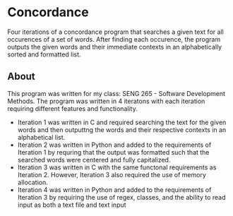 # Concordance
Four iterations of a concordance program that searches a given text for all occurences of a set of words. After finding each occurence, the program outputs the given words and their immediate contexts in an alphabetically sorted and formatted list.

## About
This program was written for my class: SENG 265 - Software Development Methods. The program was written in 4 iteratons with each iteration requiring different features and functionality. 
 - Iteration 1 was written in C and required searching the text for the given words and then outputtng the words and their respective contexts in an alphabetical list.
 - Iteration 2 was written in Python and added to the requirements of Iteration 1 by requring that the output was formatted such that the searched words were centered and fully capitalized.
 - Iteration 3 was written in C with the same functonal requirements as Iteration 2. However, Iteration 3 also required the use of memory allocation.
 - Iteration 4 was written in Python and added to the requirements of Iteration 3 by requiring the use of regex, classes, and the ability to read input as both a text file and text input
